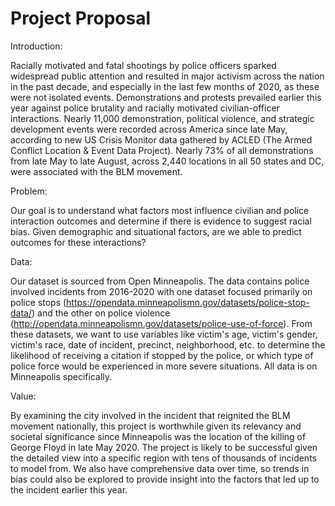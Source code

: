 # Project Proposal

Introduction:

Racially motivated and fatal shootings by police officers sparked widespread public attention and resulted in major activism across the nation in the past decade, and especially in the last few months of 2020, as these were not isolated events. Demonstrations and protests prevailed earlier this year against police brutality and racially motivated civilian-officer interactions. Nearly 11,000 demonstration, political violence, and strategic development events were recorded across America since late May, according to new US Crisis Monitor data gathered by ACLED (The Armed Conflict Location & Event Data Project). Nearly 73% of all demonstrations from late May to late August, across 2,440 locations in all 50 states and DC, were associated with the BLM movement.

Problem:

Our goal is to understand what factors most influence civilian and police interaction outcomes and determine if there is evidence to suggest racial bias. Given demographic and situational factors, are we able to predict outcomes for these interactions?


Data:

Our dataset is sourced from Open Minneapolis. The data contains police involved incidents from 2016-2020 with one dataset focused primarily on police stops (https://opendata.minneapolismn.gov/datasets/police-stop-data/) and the other on police violence (http://opendata.minneapolismn.gov/datasets/police-use-of-force). From these datasets, we want to use variables like victim's age, victim's gender, victim's race, date of incident, precinct, neighborhood, etc. to determine the likelihood of receiving a citation if stopped by the police, or which type of police force would be experienced in more severe situations. All data is on Minneapolis specifically. 


Value: 

By examining the city involved in the incident that reignited the BLM movement nationally, this project is worthwhile given its relevancy and societal significance since Minneapolis was the location of the killing of George Floyd in late May 2020. The project is likely to be successful given the detailed view into a specific region with tens of thousands of incidents to model from. We also have comprehensive data over time, so trends in bias could also be explored to provide insight into the factors that led up to the incident earlier this year.
